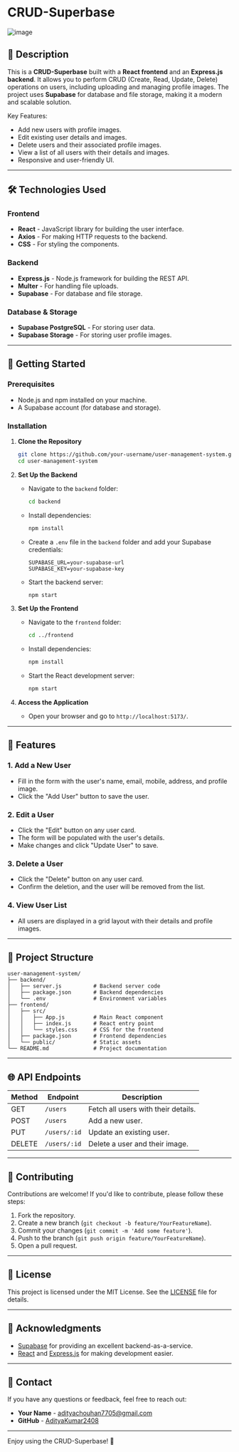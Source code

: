 # CRUD-Superbase

![image](https://github.com/user-attachments/assets/6d4a2dc8-dbcc-4f0b-8ae1-7058cc93e172)

## 📝 Description

This is a **CRUD-Superbase** built with a **React frontend** and an **Express.js backend**. It allows you to perform CRUD (Create, Read, Update, Delete) operations on users, including uploading and managing profile images. The project uses **Supabase** for database and file storage, making it a modern and scalable solution.

Key Features:
- Add new users with profile images.
- Edit existing user details and images.
- Delete users and their associated profile images.
- View a list of all users with their details and images.
- Responsive and user-friendly UI.

---

## 🛠️ Technologies Used

### Frontend
- **React** - JavaScript library for building the user interface.
- **Axios** - For making HTTP requests to the backend.
- **CSS** - For styling the components.

### Backend
- **Express.js** - Node.js framework for building the REST API.
- **Multer** - For handling file uploads.
- **Supabase** - For database and file storage.

### Database & Storage
- **Supabase PostgreSQL** - For storing user data.
- **Supabase Storage** - For storing user profile images.

---

## 🚀 Getting Started

### Prerequisites
- Node.js and npm installed on your machine.
- A Supabase account (for database and storage).

### Installation

1. **Clone the Repository**
   ```bash
   git clone https://github.com/your-username/user-management-system.git
   cd user-management-system
   ```

2. **Set Up the Backend**
   - Navigate to the `backend` folder:
     ```bash
     cd backend
     ```
   - Install dependencies:
     ```bash
     npm install
     ```
   - Create a `.env` file in the `backend` folder and add your Supabase credentials:
     ```env
     SUPABASE_URL=your-supabase-url
     SUPABASE_KEY=your-supabase-key
     ```
   - Start the backend server:
     ```bash
     npm start
     ```

3. **Set Up the Frontend**
   - Navigate to the `frontend` folder:
     ```bash
     cd ../frontend
     ```
   - Install dependencies:
     ```bash
     npm install
     ```
   - Start the React development server:
     ```bash
     npm start
     ```

4. **Access the Application**
   - Open your browser and go to `http://localhost:5173/`.

---

## 🎨 Features

### 1. **Add a New User**
   - Fill in the form with the user's name, email, mobile, address, and profile image.
   - Click the "Add User" button to save the user.

### 2. **Edit a User**
   - Click the "Edit" button on any user card.
   - The form will be populated with the user's details.
   - Make changes and click "Update User" to save.

### 3. **Delete a User**
   - Click the "Delete" button on any user card.
   - Confirm the deletion, and the user will be removed from the list.

### 4. **View User List**
   - All users are displayed in a grid layout with their details and profile images.

---

## 📂 Project Structure

```
user-management-system/
├── backend/
│   ├── server.js          # Backend server code
│   ├── package.json       # Backend dependencies
│   └── .env               # Environment variables
├── frontend/
│   ├── src/
│   │   ├── App.js         # Main React component
│   │   ├── index.js       # React entry point
│   │   └── styles.css     # CSS for the frontend
│   ├── package.json       # Frontend dependencies
│   └── public/            # Static assets
└── README.md              # Project documentation
```

---

## 🌐 API Endpoints

| Method | Endpoint          | Description                          |
|--------|-------------------|--------------------------------------|
| GET    | `/users`          | Fetch all users with their details.  |
| POST   | `/users`          | Add a new user.                      |
| PUT    | `/users/:id`      | Update an existing user.             |
| DELETE | `/users/:id`      | Delete a user and their image.       |

---

## 🤝 Contributing

Contributions are welcome! If you'd like to contribute, please follow these steps:

1. Fork the repository.
2. Create a new branch (`git checkout -b feature/YourFeatureName`).
3. Commit your changes (`git commit -m 'Add some feature'`).
4. Push to the branch (`git push origin feature/YourFeatureName`).
5. Open a pull request.

---

## 📄 License

This project is licensed under the MIT License. See the [LICENSE](LICENSE) file for details.

---

## 🙏 Acknowledgments

- [Supabase](https://supabase.io) for providing an excellent backend-as-a-service.
- [React](https://reactjs.org) and [Express.js](https://expressjs.com) for making development easier.

---

## 📧 Contact

If you have any questions or feedback, feel free to reach out:

- **Your Name** - [adityachouhan7705@gmail.com](mailto:adityachouhan7705@gmail.com)
- **GitHub** - [AdityaKumar2408](https://github.com/AdityaKumar2408)

---

Enjoy using the CRUD-Superbase! 🎉
